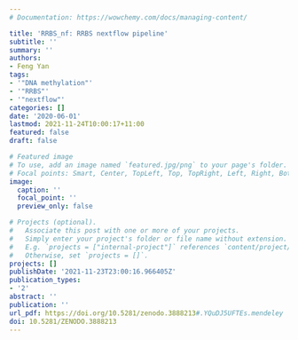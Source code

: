```yaml
---
# Documentation: https://wowchemy.com/docs/managing-content/

title: 'RRBS_nf: RRBS nextflow pipeline'
subtitle: ''
summary: ''
authors:
- Feng Yan
tags:
- '"DNA methylation"'
- '"RRBS"'
- '"nextflow"'
categories: []
date: '2020-06-01'
lastmod: 2021-11-24T10:00:17+11:00
featured: false
draft: false

# Featured image
# To use, add an image named `featured.jpg/png` to your page's folder.
# Focal points: Smart, Center, TopLeft, Top, TopRight, Left, Right, BottomLeft, Bottom, BottomRight.
image:
  caption: ''
  focal_point: ''
  preview_only: false

# Projects (optional).
#   Associate this post with one or more of your projects.
#   Simply enter your project's folder or file name without extension.
#   E.g. `projects = ["internal-project"]` references `content/project/deep-learning/index.md`.
#   Otherwise, set `projects = []`.
projects: []
publishDate: '2021-11-23T23:00:16.966405Z'
publication_types:
- '2'
abstract: ''
publication: ''
url_pdf: https://doi.org/10.5281/zenodo.3888213#.YQuDJ5UFTEs.mendeley
doi: 10.5281/ZENODO.3888213
---
```

